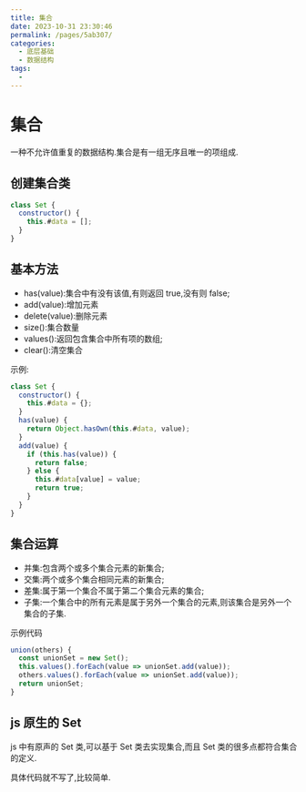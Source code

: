 ```yaml
---
title: 集合
date: 2023-10-31 23:30:46
permalink: /pages/5ab307/
categories:
  - 底层基础
  - 数据结构
tags:
  -
---
```


# 集合

一种不允许值重复的数据结构.集合是有一组无序且唯一的项组成.

## 创建集合类

```js
class Set {
  constructor() {
    this.#data = [];
  }
}
```

## 基本方法

- has(value):集合中有没有该值,有则返回 true,没有则 false;
- add(value):增加元素
- delete(value):删除元素
- size():集合数量
- values():返回包含集合中所有项的数组;
- clear():清空集合

示例:

```js
class Set {
  constructor() {
    this.#data = {};
  }
  has(value) {
    return Object.hasOwn(this.#data, value);
  }
  add(value) {
    if (this.has(value)) {
      return false;
    } else {
      this.#data[value] = value;
      return true;
    }
  }
}
```

## 集合运算

- 并集:包含两个或多个集合元素的新集合;
- 交集:两个或多个集合相同元素的新集合;
- 差集:属于第一个集合不属于第二个集合元素的集合;
- 子集:一个集合中的所有元素是属于另外一个集合的元素,则该集合是另外一个集合的子集.

示例代码

```js
union(others) {
  const unionSet = new Set();
  this.values().forEach(value => unionSet.add(value));
  others.values().forEach(value => unionSet.add(value));
  return unionSet;
}
```

## js 原生的 Set

js 中有原声的 Set 类,可以基于 Set 类去实现集合,而且 Set 类的很多点都符合集合的定义.

具体代码就不写了,比较简单.
